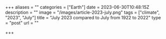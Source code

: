 +++
aliases = ""
categories = ["Earth"]
date = 2023-06-30T10:48:15Z
description = ""
image = "/images/article-2023-july.png"
tags = ["climate", "2023", "July"]
title = "July 2023 compared to July from 1922 to 2022"
type = "post"
url = ""

+++
